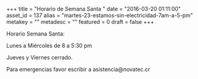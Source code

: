 +++
title = "Horario de Semana Santa "
date = "2016-03-20 01:11:00"
asset_id = 137
alias = "martes-23-estamos-sin-electricidad-7am-a-5-pm"
metakey = ""
metadesc = ""
featured = 0
draft = false
+++
<p>Horario Semana Santa:</p>
<p>Lunes a Miércoles de 8 a 5:30 pm</p>
<p>Jueves y Viernes cerrado.</p>
<p>Para emergencias favor escribir a asistencia@novatec.cr </p>
<!--more-->
